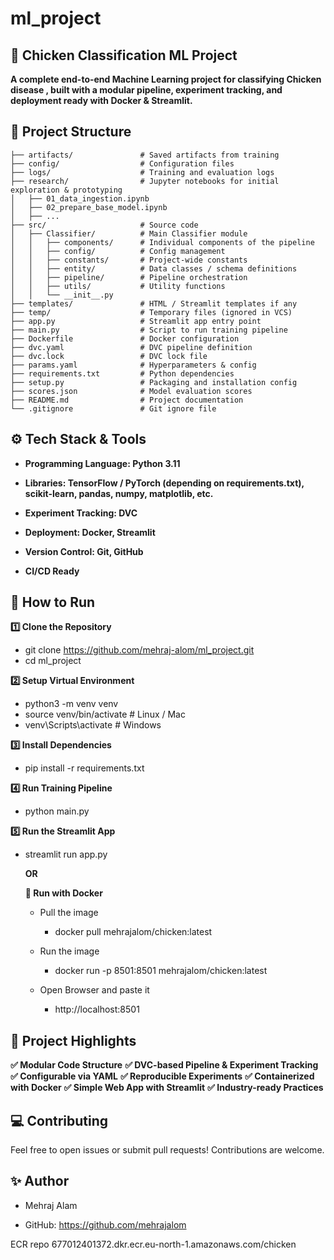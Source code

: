# ml_project

## 🐔 Chicken Classification ML Project
**A complete end-to-end Machine Learning project for classifying Chicken disease , built with a modular pipeline, experiment tracking, and deployment ready with Docker & Streamlit.**

## 📂 Project Structure
```
├── artifacts/               # Saved artifacts from training
├── config/                  # Configuration files
├── logs/                    # Training and evaluation logs
├── research/                # Jupyter notebooks for initial exploration & prototyping
│   ├── 01_data_ingestion.ipynb
│   ├── 02_prepare_base_model.ipynb
│   ├── ...
├── src/                     # Source code
│   ├── Classifier/          # Main Classifier module
│   │   ├── components/      # Individual components of the pipeline
│   │   ├── config/          # Config management
│   │   ├── constants/       # Project-wide constants
│   │   ├── entity/          # Data classes / schema definitions
│   │   ├── pipeline/        # Pipeline orchestration
│   │   ├── utils/           # Utility functions
│   │   └── __init__.py
├── templates/               # HTML / Streamlit templates if any
├── temp/                    # Temporary files (ignored in VCS)
├── app.py                   # Streamlit app entry point
├── main.py                  # Script to run training pipeline
├── Dockerfile               # Docker configuration
├── dvc.yaml                 # DVC pipeline definition
├── dvc.lock                 # DVC lock file
├── params.yaml              # Hyperparameters & config
├── requirements.txt         # Python dependencies
├── setup.py                 # Packaging and installation config
├── scores.json              # Model evaluation scores
├── README.md                # Project documentation
└── .gitignore               # Git ignore file
```



## ⚙️ Tech Stack & Tools
- **Programming Language: Python 3.11**

- **Libraries: TensorFlow / PyTorch (depending on requirements.txt), scikit-learn, pandas, numpy, matplotlib, etc.**

- **Experiment Tracking: DVC**

- **Deployment: Docker, Streamlit**

- **Version Control: Git, GitHub**

- **CI/CD Ready**

## 🚀 How to Run
**1️⃣ Clone the Repository**
 - git clone https://github.com/mehraj-alom/ml_project.git
 -   cd ml_project
   
**2️⃣ Setup Virtual Environment**
- python3 -m venv venv
- source venv/bin/activate  # Linux / Mac
- venv\Scripts\activate     # Windows
  
**3️⃣ Install Dependencies**
- pip install -r requirements.txt
  
**4️⃣ Run Training Pipeline**
- python main.py
  
**5️⃣ Run the Streamlit App**
- streamlit run app.py

    **OR**

  **🐳 Run with Docker**
  -  Pull the image
      - docker pull mehrajalom/chicken:latest

  - Run the image
      - docker run -p 8501:8501 mehrajalom/chicken:latest
  - Open Browser and paste it 
      - http://localhost:8501



## 📝 Project Highlights

**✅ Modular Code Structure**
**✅ DVC-based Pipeline & Experiment Tracking**
**✅ Configurable via YAML**
**✅ Reproducible Experiments**
**✅ Containerized with Docker**
**✅ Simple Web App with Streamlit**
**✅ Industry-ready Practices**

## 💻 Contributing

Feel free to open issues or submit pull requests!
Contributions are welcome.


## ✨ Author
- Mehraj Alam

- GitHub: https://github.com/mehrajalom



  





ECR repo
677012401372.dkr.ecr.eu-north-1.amazonaws.com/chicken

